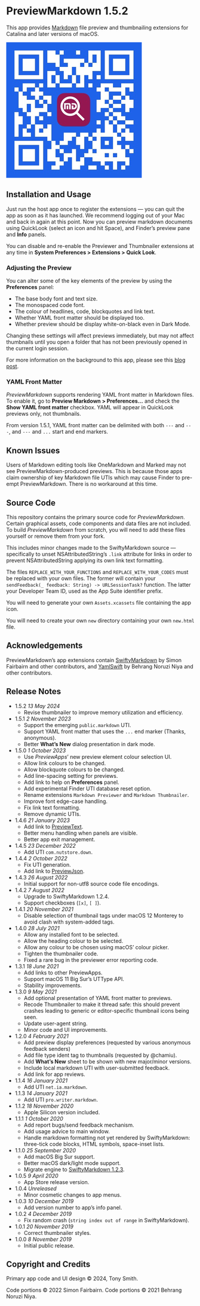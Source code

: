 # PreviewMarkdown 1.5.2

This app provides [Markdown](https://daringfireball.net/projects/markdown/syntax) file preview and thumbnailing extensions for Catalina and later versions of macOS.

![PreviewMarkdown App Store QR code](qr-code.jpg)

## Installation and Usage

Just run the host app once to register the extensions &mdash; you can quit the app as soon as it has launched. We recommend logging out of your Mac and back in again at this point. Now you can preview markdown documents using QuickLook (select an icon and hit Space), and Finder’s preview pane and **Info** panels.

You can disable and re-enable the Previewer and Thumbnailer extensions at any time in **System Preferences > Extensions > Quick Look**.

### Adjusting the Preview

You can alter some of the key elements of the preview by using the **Preferences** panel:

- The base body font and text size.
- The monospaced code font.
- The colour of headlines, code, blockquotes and link text.
- Whether YAML front matter should be displayed too.
- Whether preview should be display white-on-black even in Dark Mode.

Changing these settings will affect previews immediately, but may not affect thumbnails until you open a folder that has not been previously opened in the current login session.

For more information on the background to this app, please see this [blog post](https://smittytone.wordpress.com/2019/11/07/create_previews_macos_catalina/).

### YAML Front Matter

*PreviewMarkdown* supports rendering YAML front matter in Markdown files. To enable it, go to **Preview Markdown > Preferences...** and check the **Show YAML front matter** checkbox. YAML will appear in QuickLook previews only, not thumbnails.

From version 1.5.1, YAML front matter can be delimited with both `---` and `---`, and `---` and `...` start and end markers.

## Known Issues

Users of Markdown editing tools like OneMarkdown and Marked may not see PreviewMarkdown-produced previews. This is because those apps claim ownership of key Markdown file UTIs which may cause Finder to pre-empt PreviewMarkdown. There is no workaround at this time.

## Source Code

This repository contains the primary source code for *PreviewMarkdown*. Certain graphical assets, code components and data files are not included. To build *PreviewMarkdown* from scratch, you will need to add these files yourself or remove them from your fork.

This includes minor changes made to the SwiftyMarkdown source — specifically to unset NSAttributedString’s `.link` attribute for links in order to prevent NSAttributedString applying its own link text formatting.

The files `REPLACE_WITH_YOUR_FUNCTIONS` and `REPLACE_WITH_YOUR_CODES` must be replaced with your own files. The former will contain your `sendFeedback(_ feedback: String) -> URLSessionTask?` function. The latter your Developer Team ID, used as the App Suite identifier prefix.

You will need to generate your own `Assets.xcassets` file containing the app icon.

You will need to create your own `new` directory containing your own `new.html` file.

## Acknowledgements

PreviewMarkdown’s app extensions contain [SwiftyMarkdown](https://github.com/SimonFairbairn/SwiftyMarkdown) by Simon Fairbairn and other contributors, and [YamlSwift](https://github.com/behrang/YamlSwift) by Behrang Noruzi Niya and other contributors.

## Release Notes

- 1.5.2 *13 May 2024*
    - Revise thumbnailer to improve memory utilization and efficiency.
- 1.5.1 *2 November 2023*
    - Support the emerging `public.markdown` UTI.
    - Support YAML front matter that uses the `...` end marker (Thanks, anonymous).
    - Better **What’s New** dialog presentation in dark mode.
- 1.5.0 *1 October 2023*
    - Use *PreviewApps*’ new preview element colour selection UI.
    - Allow link colours to be changed.
    - Allow blockquote colours to be changed.
    - Add line-spacing setting for previews.
    - Add link to help on **Preferences** panel.
    - Add experimental Finder UTI database reset option.
    - Rename extensions `Markdown Previewer` and `Markdown Thumbnailer`.
    - Improve font edge-case handling.
    - Fix link text formatting.
    - Remove dynamic UTIs.
- 1.4.6 *21 January 2023*
    - Add link to [PreviewText](https://smittytone.net/previewtext/index.html).
    - Better menu handling when panels are visible.
    - Better app exit management.
- 1.4.5 *23 December 2022*
    - Add UTI `com.nutstore.down`.
- 1.4.4 *2 October 2022*
    - Fix UTI generation.
    - Add link to [PreviewJson](https://smittytone.net/previewjson/index.html).
- 1.4.3 *26 August 2022*
    - Initial support for non-utf8 source code file encodings.
- 1.4.2 *7 August 2022*
    - Upgrade to SwiftyMarkdown 1.2.4.
    - Support checkboxes (`[x]`, `[ ]`).
- 1.4.1 *20 November 2021*
    - Disable selection of thumbnail tags under macOS 12 Monterey to avoid clash with system-added tags.
- 1.4.0 *28 July 2021*
    - Allow any installed font to be selected.
    - Allow the heading colour to be selected.
    - Allow any colour to be chosen using macOS’ colour picker.
    - Tighten the thumbnailer code.
    - Fixed a rare bug in the previewer error reporting code.
- 1.3.1 *18 June 2021*
    - Add links to other PreviewApps.
    - Support macOS 11 Big Sur’s UTType API.
    - Stability improvements.
- 1.3.0 *9 May 2021*
    - Add optional presentation of YAML front matter to previews.
    - Recode Thumbnailer to make it thread safe: this should prevent crashes leading to generic or editor-specific thumbnail icons being seen.
    - Update user-agent string.
    - Minor code and UI improvements.
- 1.2.0 *4 February 2021*
    - Add preview display preferences (requested by various anonymous feedback senders)
    - Add file type ident tag to thumbnails (requested by @chamiu).
    - Add **What’s New** sheet to be shown with new major/minor versions.
    - Include local markdown UTI with user-submitted feedback.
    - Add link for app reviews.
- 1.1.4 *16 January 2021*
    - Add UTI `net.ia.markdown`.
- 1.1.3 *14 January 2021*
    - Add UTI `pro.writer.markdown`.
- 1.1.2 *18 November 2020*
    - Apple Silicon version included.
- 1.1.1 *1 October 2020*
    - Add report bugs/send feedback mechanism.
    - Add usage advice to main window.
    - Handle markdown formatting not yet rendered by SwiftyMarkdown: three-tick code blocks, HTML symbols, space-inset lists.
- 1.1.0 *25 September 2020*
    - Add macOS Big Sur support.
    - Better macOS dark/light mode support.
    - Migrate engine to [SwiftyMarkdown 1.2.3](https://github.com/SimonFairbairn/SwiftyMarkdown).
- 1.0.5 *9 April 2020*
    - App Store release version.
- 1.0.4 *Unreleased*
    - Minor cosmetic changes to app menus.
- 1.0.3 *10 December 2019*
    - Add version number to app’s info panel.
- 1.0.2 *4 December 2019*
    - Fix random crash (`string index out of range` in SwiftyMarkdown).
- 1.0.1 *20 November 2019*
    - Correct thumbnailer styles.
- 1.0.0 *8 November 2019*
    - Initial public release.

## Copyright and Credits ##

Primary app code and UI design &copy; 2024, Tony Smith.

Code portions &copy; 2022 Simon Fairbairn. Code portions &copy; 2021 Behrang Noruzi Niya.
